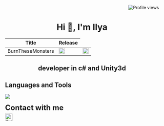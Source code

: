 <!-- Center align text using HTML -->
<p align="right"> <img src="https://komarev.com/ghpvc/?username=BCyclik&color=blue" alt="Profile views" /> </p>

<h1 align="center">
  Hi 👋, I'm Ilya
</h1>
<table>
    <thead>
        <tr>
            <th>Title</th>
            <th>Release</th>
        </tr>
    </thead>
    <tbody>
        <tr>
            <td><a>BurnTheseMonsters</a></td>
            <td><img href="https://yandex.ru/games/app/298353" src="https://img.icons8.com/?size=100&id=CclFWjzMJys4&format=png&color=000000" alt="X" width="20" height="20"></td>
            <td><img href="https://yandex.ru/games/app/298353" src="https://example.com/cross-icon.png" alt="X" width="20" height="20"></td>
        </tr>
<!--         <tr>
            <td><a href="https://games.yandex.ru/games/another-game-name" target="_blank">Другая игра</a></td>
            <td><img src="https://example.com/cross-icon.png" alt="X" width="20" height="20"></td>
        </tr> -->
    </tbody>
</table>
<h2 align="center">developer in c# and Unity3d</h2>
<!-- Languages and Tools section -->
<h2 align="left">Languages and Tools</h2>
<p align="left">
  <a href="https://skillicons.dev">
    <img src="https://skillicons.dev/icons?i=cs,unity,cpp,unreal,vscode,py,ps,blender,html,docker,postman" />
  </a>
</p>
<!-- Contact section -->
<div style="text" align="left">
    <span style="display: block; font-size: 24px; font-weight: bold;">Contact with me</span>
    <div style="margin-top: 5px;">
        <a href="https://t.me/BCyclik">
            <img src="https://img.shields.io/badge/Telegram-2CA5E0?style=for-the-badge&logo=telegram&logoColor=white" alt="Telegram" 
                 style="height: 24px; vertical-align: middle;" />
        </a>
    </div>
</div>
